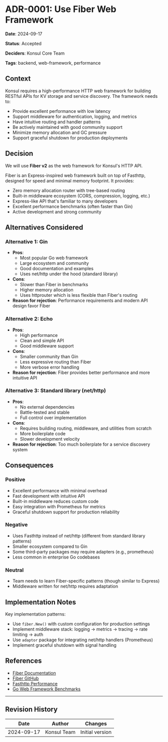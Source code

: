 # ADR-0001: Use Fiber Web Framework

**Date**: 2024-09-17

**Status**: Accepted

**Deciders**: Konsul Core Team

**Tags**: backend, web-framework, performance

## Context

Konsul requires a high-performance HTTP web framework for building RESTful APIs for KV storage and service discovery. The framework needs to:

- Provide excellent performance with low latency
- Support middleware for authentication, logging, and metrics
- Have intuitive routing and handler patterns
- Be actively maintained with good community support
- Minimize memory allocation and GC pressure
- Support graceful shutdown for production deployments

## Decision

We will use **Fiber v2** as the web framework for Konsul's HTTP API.

Fiber is an Express-inspired web framework built on top of Fasthttp, designed for speed and minimal memory footprint. It provides:

- Zero memory allocation router with tree-based routing
- Built-in middleware ecosystem (CORS, compression, logging, etc.)
- Express-like API that's familiar to many developers
- Excellent performance benchmarks (often faster than Gin)
- Active development and strong community

## Alternatives Considered

### Alternative 1: Gin
- **Pros**:
  - Most popular Go web framework
  - Large ecosystem and community
  - Good documentation and examples
  - Uses net/http under the hood (standard library)
- **Cons**:
  - Slower than Fiber in benchmarks
  - Higher memory allocation
  - Uses httprouter which is less flexible than Fiber's routing
- **Reason for rejection**: Performance requirements and modern API design favor Fiber

### Alternative 2: Echo
- **Pros**:
  - High performance
  - Clean and simple API
  - Good middleware support
- **Cons**:
  - Smaller community than Gin
  - Less expressive routing than Fiber
  - More verbose error handling
- **Reason for rejection**: Fiber provides better performance and more intuitive API

### Alternative 3: Standard library (net/http)
- **Pros**:
  - No external dependencies
  - Battle-tested and stable
  - Full control over implementation
- **Cons**:
  - Requires building routing, middleware, and utilities from scratch
  - More boilerplate code
  - Slower development velocity
- **Reason for rejection**: Too much boilerplate for a service discovery system

## Consequences

### Positive
- Excellent performance with minimal overhead
- Fast development with intuitive API
- Built-in middleware reduces custom code
- Easy integration with Prometheus for metrics
- Graceful shutdown support for production reliability

### Negative
- Uses Fasthttp instead of net/http (different from standard library patterns)
- Smaller ecosystem compared to Gin
- Some third-party packages may require adapters (e.g., prometheus)
- Less common in enterprise Go codebases

### Neutral
- Team needs to learn Fiber-specific patterns (though similar to Express)
- Middleware written for net/http requires adaptation

## Implementation Notes

Key implementation patterns:
- Use `fiber.New()` with custom configuration for production settings
- Implement middleware stack: logging → metrics → tracing → rate limiting → auth
- Use `adaptor` package for integrating net/http handlers (Prometheus)
- Implement graceful shutdown with signal handling

## References

- [Fiber Documentation](https://docs.gofiber.io/)
- [Fiber GitHub](https://github.com/gofiber/fiber)
- [Fasthttp Performance](https://github.com/valyala/fasthttp)
- [Go Web Framework Benchmarks](https://github.com/smallnest/go-web-framework-benchmark)

---

## Revision History

| Date | Author | Changes |
|------|--------|---------|
| 2024-09-17 | Konsul Team | Initial version |
